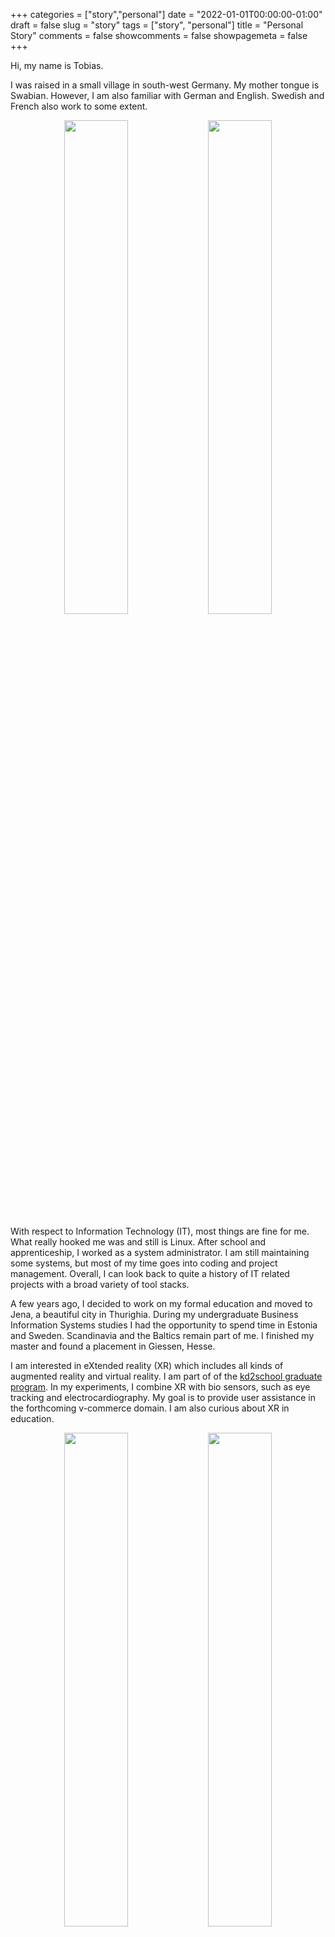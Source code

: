 +++
categories = ["story","personal"]
date = "2022-01-01T00:00:00-01:00"
draft = false
slug = "story"
tags = ["story", "personal"]
title = "Personal Story"
comments = false
showcomments = false
showpagemeta = false
+++

Hi, my name is Tobias. 

I was raised in a small village in south-west Germany. 
My mother tongue is Swabian. 
However, I am also familiar with German and English. 
Swedish and French also work to some extent.

<center>
    <img src="img/me_berlin.png" width="45%">
    <img src="img/me_leipzig.png" width="45%">
</center>

With respect to Information Technology (IT), most things are fine for me. 
What really hooked me was and still is Linux.
After school and apprenticeship, I worked as a system administrator.
I am still maintaining some systems, but most of my time goes into coding and project management.
Overall, I can look back to quite a history of IT related projects with a broad variety of tool stacks.

A few years ago, I decided to work on my formal education and moved to Jena, a beautiful city in Thurighia.
During my undergraduate Business Information Systems studies I had the opportunity to spend time in Estonia and Sweden.
Scandinavia and the Baltics remain part of me.
I finished my master and found a placement in Giessen, Hesse.

I am interested in eXtended reality (XR) which includes all kinds of augmented reality and virtual reality.
I am part of of the [kd2school graduate program](https://www.kd2school.info).
In my experiments, I combine XR with bio sensors, such as eye tracking and electrocardiography.
My goal is to provide user assistance in the forthcoming v-commerce domain.
I am also curious about XR in education.

<center>
    <img src="img/vr-experiments.jpg" width="45%">
    <img src="img/lab.jpg" width="45%">
</center>

